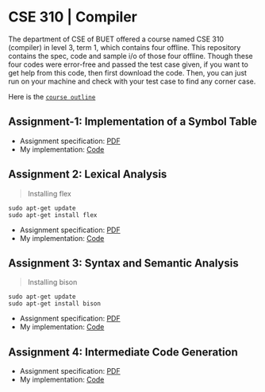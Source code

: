 # CSE 310 | Compiler
The department of CSE of BUET offered a course named CSE 310 (compiler) in level 3, term 1, which contains four offline.
This repository contains the spec, code and sample i/o  of those four offline.
Though these four codes were error-free and passed the test case given, if you want to get help from this code, then first download the code. 
Then, you can just run on your machine and check with your test case to find any corner case.

Here is the [`course outline`](/Course%20Outline%20and%20Course%20Outcome.pdf)

## Assignment-1: Implementation of a Symbol Table

- Assignment specification: [PDF](/offline%201%28symbol%20table%29/CSE310_Assignment1_Specification.pdf)
- My implementation: [Code](/offline%201%28symbol%20table%29/offline%201%20code)  

## Assignment 2: Lexical Analysis
> Installing flex
```
sudo apt-get update
sudo apt-get install flex
```
- Assignment specification: [PDF](/offline%202%28lexical%20analysis%29/CSE310_July2022_Offline2_LexicalAnalysis_Specifications.pdf)
- My implementation: [Code](/offline%202%28lexical%20analysis%29/offline%202%20code)   

## Assignment 3: Syntax and Semantic Analysis

> Installing bison
```
sudo apt-get update
sudo apt-get install bison
```
- Assignment specification: [PDF](/offline%203%28syntax%20and%20semantic%20analysis%29/CSE310_July_2022_YACC_Assignment_Spec.pdf)
- My implementation: [Code](/offline%203%28syntax%20and%20semantic%20analysis%29/offline%203%20code)
  
## Assignment 4: Intermediate Code Generation

- Assignment specification: [PDF](/offline%204%28icg%29/CSE_310_July_2022_ICG_Spec.pdf)
- My implementation: [Code](/offline%204%28icg%29/offline%204%20code)
